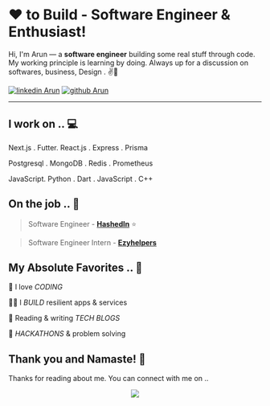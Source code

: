 

<!-- links to social media icons -->
<!-- no need to change these -->

<!-- icons  -->

[1.1]: https://github.com/ombharatiya/ombharatiya/blob/master/assets/icons/icons8-linkedin-48.png (linkedin icon with padding)
[2.1]: https://github.com/ombharatiya/ombharatiya/blob/master/assets/icons/icons8-github-48.png (github icon with padding)


<!-- links to my social media accounts -->

[1]: https://www.linkedin.com/in/arunchauhan473395179
[2]: https://www.github.com/pratap87


<!-- Don't remove this --- https://github.com/ombharatiya -->




<!-- section - intro -->
<!--#### **SDE** @ **HashedIn | Microsoft | ISRO** -->

# ❤ to Build - Software Engineer & Enthusiast!


Hi, I'm Arun — a **software engineer** building some real stuff through code. My working principle is learning by doing. Always up for a discussion on  softwares, business, Design . ✌💖

<!-- section - intro -->

<!-- section - social media icons -->

[![linkedin Arun][1.1]][1]
[![github Arun][2.1]][2]


<!-- section - social media icons -->

 ---

<!-- section - skills -->

## I work on .. 💻

Next.js . Futter. React.js . Express . Prisma 

Postgresql . MongoDB . Redis . Prometheus

JavaScript. Python . Dart . JavaScript . C++

<!-- section - skills -->

<!-- section - job details -->

## On the job .. 💯



> Software Engineer - [**HashedIn**](https://hashedin.com)  ⭐

> Software Engineer Intern - [**Ezyhelpers**](https://www.ezyhelpers.com)




<!-- section - job details -->


<!-- section - interests -->

## My Absolute Favorites .. 💖

🦄 I love _CODING_

👨‍💻 I _BUILD_ resilient apps & services

📰 Reading & writing _TECH BLOGS_

🍕 _HACKATHONS_ & problem solving








## Thank you and Namaste! 🙏

Thanks for reading about me. You can connect with me on ..

<!-- section - social media icons -->

 

<!-- section - social media icons -->

<p align='center'>
<img align='center' src="https://visitor-badge.glitch.me/badge?page_id=ombharatiya.visitor-badge">
 <p/>
